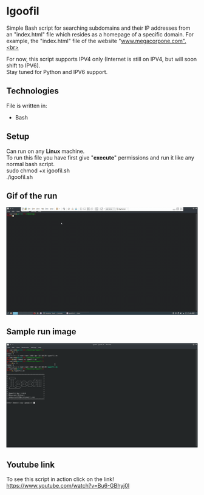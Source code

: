 # Igoofil 
Simple Bash script for searching subdomains and their IP addresses from an "index.html" file which resides as a homepage of a specific domain. For example, the "index.html" file of the website "www.megacorpone.com".<br>

For now, this script supports IPV4 only (Internet is still on IPV4, but will soon shift to IPV6).<br> 
Stay tuned for Python and IPV6 support.

## Technologies 
File is written in: 
* Bash 

## Setup 
Can run on any <b>Linux</b> machine.<br> 
To run this file you have first give "<b>execute</b>" permissions and run it like any normal bash script.<br> 
sudo chmod +x igoofil.sh <br>
./igoofil.sh

## Gif of the run 
![Output image](https://github.com/Mayuresh-Github/Igoofil/blob/master/Igoofil-run.gif)

## Sample run image 
![Output image](https://github.com/Mayuresh-Github/Igoofil/blob/master/sample.png)

## Youtube link
To see this script in action click on the link!
https://www.youtube.com/watch?v=Bu6-GBhyj0I


